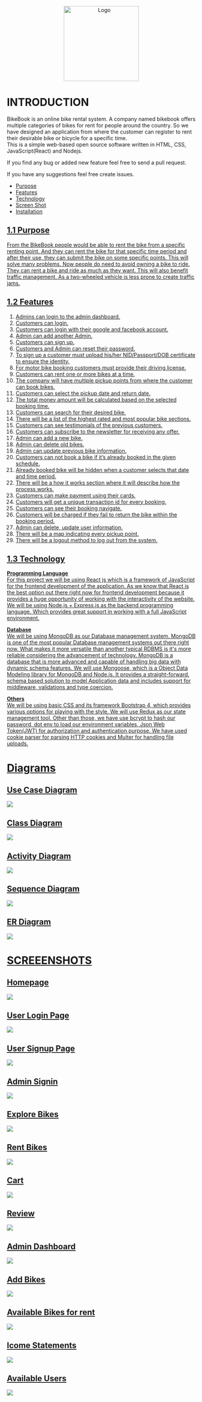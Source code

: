 <p align="center" width="100%">
<img src="Logo/BikeBook-logo color.png" alt="Logo" width="200"/>
</p>

# INTRODUCTION

BikeBook is an online bike rental system. A company named bikebook offers multiple categories of bikes for rent for people around the country. So we have designed an application from where the customer can register to rent their desirable bike or bicycle for a specific time.       
This is a simple web-based open source software written in HTML, CSS, JavaScript(React) and Nodejs.

If you find any bug or added new feature feel free to send a pull request.

If you have any suggestions feel free create issues.
<ul>
  <li><a href="#1.1 Purpose">Purpose</li> 
  <li><a href="#1.2 Features">Features</li> 
  <li><a href="#1.3 Technology">Technology</li> 
  <li><a href="#Screen Shot">Screen Shot</li> 
  <li><a href="#Installation">Installation</li> 
</ul>
  
  
## 1.1 Purpose<br>
From the BikeBook people would be able to rent the bike from a specific renting point. And they can rent the bike for that specific time period and after their use, they can submit the bike on some specific points. This will solve many problems. Now people do need to avoid owning a bike to ride. They can rent a bike and ride as much as they want. This will also benefit traffic management. As a two-wheeled vehicle is less prone to create traffic jams.

## 1.2 Features
1. Admins can login to the admin dashboard.<br>
2. Customers can login.<br>
3. Customers can login with their google and facebook account.<br>
4. Admin can add another Admin.<br>
5. Customers can sign up.<br>
6. Customers and Admin can reset their password.<br>
7. To sign up a customer must upload his/her NID/Passport/DOB certificate to ensure the identity.<br>
8. For motor bike booking customers must provide their driving license.<br>
9. Customers can rent one or more bikes at a time.<br>
10. The company will have multiple pickup points from where the customer can book bikes.<br>
11. Customers can select the pickup date and return date.<br>
12. The total money amount will be calculated based on the selected booking time.<br>
13. Customers can search for their desired bike.<br>
14. There will be a list of the highest rated and most popular bike sections.<br>
15. Customers can see testimonials of the previous customers.<br>
16. Customers can subscribe to the newsletter for receiving any offer.<br>
17. Admin can add a new bike.<br>
18. Admin can delete old bikes.<br>
19. Admin can update previous bike information.<br>
20. Customers can not book a bike if it’s already booked in the given schedule.<br>
21. Already booked bike will be hidden when a customer selects that date and time period.<br>
22. There will be a how it works section where it will describe how the process works.<br>
23. Customers can make payment using their cards.<br>
24. Customers will get a unique transaction id for every booking.<br>
25. Customers can see their booking navigate.<br>
26. Customers will be charged if they fail to return the bike within the booking period.<br>
27. Admin can delete, update user information.<br>
28. There will be a map indicating every pickup point.<br>
29. There will be a logout method to log out from the system.<br>



## 1.3 Technology
<b>Programming Language</b><br>
For this project we will be using React js which is a framework of JavaScript for the frontend development of the application. As we know that React is the best option out there right now for frontend development because it provides a  huge opportunity of working with the interactivity of the website. 
We will be using Node.js + Express.js as the backend programming language. Which provides great support in working with a full JavaScript environment.

<b>Database</b><br>
We will be using MongoDB as our Database management system. MongoDB is one of the most popular Database management systems out there right now. What makes it more versatile than another typical RDBMS is it's more reliable considering the advancement of technology. MongoDB is a database that is more advanced and capable of handling big data with dynamic schema features. We will use Mongoose, which is a Object Data Modeling library for MongoDB and Node.js. It provides a straight-forward, schema based solution to model Application data and includes support for middleware, validations and type coercion.

<b>Others</b><br>
We will be using basic CSS and its framework Bootstrap 4, which provides various options for playing with the style. We will use Redux as our state management tool. Other than those, we have use bcrypt to hash our password, dot env to load our environment variables, Json Web Token(JWT) for authorization and authentication purpose. We have used cookie parser for parsing HTTP cookies and Multer for handling file uploads.



# Diagrams

## Use Case Diagram
<img src="Diagrams/UML Use Case Diagram.png">

## Class Diagram
<img src="Diagrams/UML class.png">

## Activity Diagram
<img src="Diagrams/Activity Diagram.png">

## Sequence Diagram
<img src="Diagrams/Sequence Diagram.png">

## ER Diagram
<img src="Diagrams/ER Diagram.png">


# SCREEENSHOTS

## Homepage
<img src="Screenshots/screencapture-localhost-3000-2022-12-31-22_18_02.png">

## User Login Page
<img src="Screenshots/screencapture-localhost-3000-signin-2022-12-31-22_22_47.png">

## User Signup Page
<img src="Screenshots/screencapture-localhost-3000-signup-2022-12-31-22_21_12.png">

## Admin Signin
<img src="Screenshots/screencapture-localhost-3000-adminsignin-2022-12-31-22_32_10.png">

## Explore Bikes
<img src="Screenshots/screencapture-localhost-3000-exploreRentBikes-2022-12-31-22_18_55.png">

## Rent Bikes
<img src="Screenshots/screencapture-localhost-3000-rentbike-2022-12-31-22_25_41.png">

## Cart
<img src="Screenshots/screencapture-localhost-3000-rentbikecart-2022-12-31-22_27_31.png">

## Review
<img src="Screenshots/screencapture-localhost-3000-rentbikereviews-2022-12-31-22_31_32.png">

## Admin Dashboard
<img src="Screenshots/screencapture-localhost-3000-Dashboard-2022-12-31-22_32_45.png">

## Add Bikes
<img src="Screenshots/screencapture-localhost-3000-addbikes-2022-12-31-22_33_14.png">

## Available Bikes for rent
<img src="Screenshots/screencapture-localhost-3000-getrentbikesforadmin-2022-12-31-22_34_16.png">

## Icome Statements
<img src="Screenshots/screencapture-localhost-3000-rentbikesreports-2022-12-31-22_34_29.png">

## Available Users
<img src="Screenshots/screencapture-localhost-3000-availableusers-2022-12-31-22_34_39.png">
